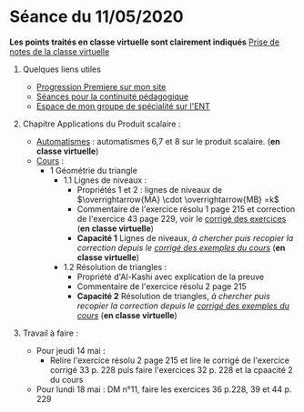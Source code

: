 # Séance du 11/05/2020

__Les points traités en classe virtuelle sont clairement indiqués__
[Prise de notes de la classe virtuelle](notes/2020-05-04-Note-10-03.pdf)

1. Quelques liens utiles 
   * [Progression Premiere sur mon site](http://www.frederic-junier.org/Premiere2020/Progression/Premiere_2020.html)
   * [Séances pour la continuité pédagogique](https://frederic-junier.github.io/Premiere/)
   * [Espace de mon groupe de spécialité sur l'ENT](https://le-parc.ent.auvergnerhonealpes.fr/classes/premiere-specialite-maths/groupejunier/)

2. Chapitre Applications du Produit scalaire :
   * [Automatismes](https://frederic-junier.github.io/Premiere/Automatismes/2019-2020/PremiereAutomatismes-2019-2020.pdf)  : automatismes 6,7 et 8 sur le produit scalaire.  (__en classe virtuelle__)
   * [Cours](https://frederic-junier.org/Premiere2020/Cours/PremiereCoursApplicationsProduitScalaire2019V1-prof-Web.pdf)  :
     * 1 Géométrie du triangle
       * 1.1 Lignes de niveaux :
         * Propriétés 1 et 2 : lignes de niveaux de $\overrightarrow{MA} \cdot \overrightarrow{MB} =k$
         * Commentaire de l'exercice résolu 1 page 215 et correction de l'exercice 43 page 229, voir le [corrigé des exercices](../ApplicationsProduitScalaire/Exos/Corrige-Exos-ApplicationsProduitScalaire-2019.pdf ) (__en classe virtuelle__)
         * __Capacité 1__ Lignes de niveaux, _à chercher puis recopier la correction depuis le [corrigé des exemples du cours](../ApplicationsProduitScalaire/Cours/Corrige-ApplicationsProduitScalaire-2019.pdf)_  (__en classe virtuelle__)
       * 1.2 Résolution de triangles :
         * Propriété d'Al-Kashi avec explication de la preuve
         * Commentaire de l'exercice résolu 2 page 215
         * __Capacité 2__ Résolution de triangles, _à chercher puis recopier la correction depuis le [corrigé des exemples du cours](../ApplicationsProduitScalaire/Cours/Corrige-ApplicationsProduitScalaire-2019.pdf)_  (__en classe virtuelle__)

3. Travail à faire :
   * Pour jeudi 14 mai  :
     * Relire l'exercice résolu 2 page 215 et lire le corrigé de l'exercice corrigé 33 p. 228 puis faire l'exercices 32 p. 228 et la cpaacité 2 du cours
   * Pour lundi 18 mai : DM n°11, faire les exercices 36 p.228, 39 et 44 p. 229